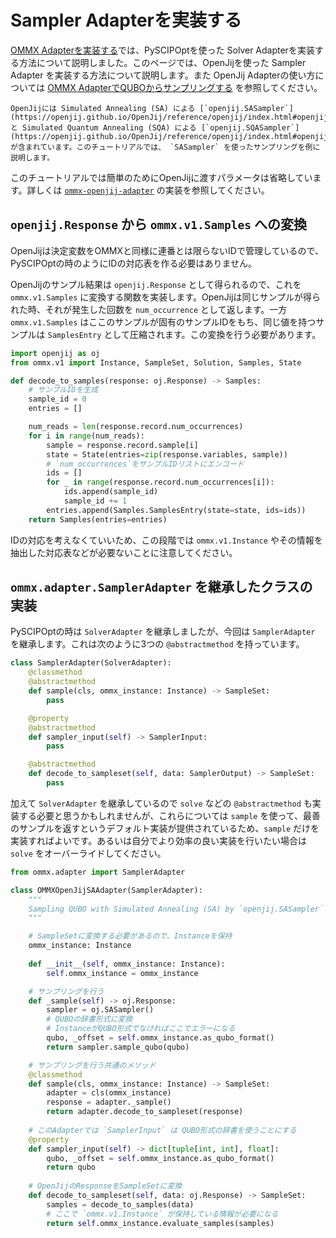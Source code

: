 # Sampler Adapterを実装する

[OMMX Adapterを実装する](../tutorial/implement_solver_adapter)では、PySCIPOptを使った Solver Adapterを実装する方法について説明しました。このページでは、OpenJijを使った Sampler Adapter を実装する方法について説明します。また OpenJij Adapterの使い方については [OMMX AdapterでQUBOからサンプリングする](../tutorial/tsp_sampling_with_openjij_adapter) を参照してください。

```{note}
OpenJijには Simulated Annealing (SA) による [`openjij.SASampler`](https://openjij.github.io/OpenJij/reference/openjij/index.html#openjij.SASampler)と Simulated Quantum Annealing (SQA) による [`openjij.SQASampler`](https://openjij.github.io/OpenJij/reference/openjij/index.html#openjij.SQASampler) が含まれています。このチュートリアルでは、 `SASampler` を使ったサンプリングを例に説明します。
```

このチュートリアルでは簡単のためにOpenJijに渡すパラメータは省略しています。詳しくは [`ommx-openjij-adapter`](https://github.com/Jij-Inc/ommx/tree/main/python/ommx-openjij-adapter) の実装を参照してください。

## `openjij.Response` から `ommx.v1.Samples` への変換

OpenJijは決定変数をOMMXと同様に連番とは限らないIDで管理しているので、PySCIPOptの時のようにIDの対応表を作る必要はありません。

OpenJijのサンプル結果は `openjij.Response` として得られるので、これを `ommx.v1.Samples` に変換する関数を実装します。OpenJijは同じサンプルが得られた時、それが発生した回数を `num_occurrence` として返します。一方 `ommx.v1.Samples` はここのサンプルが固有のサンプルIDをもち、同じ値を持つサンプルは `SamplesEntry` として圧縮されます。この変換を行う必要があります。

```python markdown-code-runner
import openjij as oj
from ommx.v1 import Instance, SampleSet, Solution, Samples, State

def decode_to_samples(response: oj.Response) -> Samples:
    # サンプルIDを生成
    sample_id = 0
    entries = []

    num_reads = len(response.record.num_occurrences)
    for i in range(num_reads):
        sample = response.record.sample[i]
        state = State(entries=zip(response.variables, sample))
        # `num_occurrences`をサンプルIDリストにエンコード
        ids = []
        for _ in range(response.record.num_occurrences[i]):
            ids.append(sample_id)
            sample_id += 1
        entries.append(Samples.SamplesEntry(state=state, ids=ids))
    return Samples(entries=entries)
```

IDの対応を考えなくていいため、この段階では `ommx.v1.Instance` やその情報を抽出した対応表などが必要ないことに注意してください。

## `ommx.adapter.SamplerAdapter` を継承したクラスの実装

PySCIPOptの時は `SolverAdapter` を継承しましたが、今回は `SamplerAdapter` を継承します。これは次のように3つの `@abstractmethod` を持っています。

```python
class SamplerAdapter(SolverAdapter):
    @classmethod
    @abstractmethod
    def sample(cls, ommx_instance: Instance) -> SampleSet:
        pass

    @property
    @abstractmethod
    def sampler_input(self) -> SamplerInput:
        pass

    @abstractmethod
    def decode_to_sampleset(self, data: SamplerOutput) -> SampleSet:
        pass
```

加えて `SolverAdapter` を継承しているので `solve` などの `@abstractmethod` も実装する必要と思うかもしれませんが、これらについては `sample` を使って、最善のサンプルを返すというデフォルト実装が提供されているため、`sample` だけを実装すればよいです。あるいは自分でより効率の良い実装を行いたい場合は `solve` をオーバーライドしてください。

```python markdown-code-runner
from ommx.adapter import SamplerAdapter

class OMMXOpenJijSAAdapter(SamplerAdapter):
    """
    Sampling QUBO with Simulated Annealing (SA) by `openjij.SASampler`
    """

    # SampleSetに変換する必要があるので、Instanceを保持
    ommx_instance: Instance
    
    def __init__(self, ommx_instance: Instance):
        self.ommx_instance = ommx_instance

    # サンプリングを行う
    def _sample(self) -> oj.Response:
        sampler = oj.SASampler()
        # QUBOの辞書形式に変換
        # InstanceがQUBO形式でなければここでエラーになる
        qubo, _offset = self.ommx_instance.as_qubo_format()
        return sampler.sample_qubo(qubo)

    # サンプリングを行う共通のメソッド
    @classmethod
    def sample(cls, ommx_instance: Instance) -> SampleSet:
        adapter = cls(ommx_instance)
        response = adapter._sample()
        return adapter.decode_to_sampleset(response)
    
    # このAdapterでは `SamplerInput` は QUBO形式の辞書を使うことにする
    @property
    def sampler_input(self) -> dict[tuple[int, int], float]:
        qubo, _offset = self.ommx_instance.as_qubo_format()
        return qubo
   
    # OpenJijのResponseをSampleSetに変換
    def decode_to_sampleset(self, data: oj.Response) -> SampleSet:
        samples = decode_to_samples(data)
        # ここで `ommx.v1.Instance` が保持している情報が必要になる
        return self.ommx_instance.evaluate_samples(samples)
```
